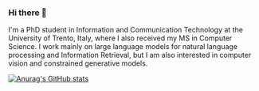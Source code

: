 ### Hi there 👋

I'm a PhD student in Information and Communication Technology at the University of Trento, Italy, where I also received my MS in Computer Science. I work mainly on large language models for natural language processing and Information Retrieval, but I am also interested in computer vision and constrained generative models.

[![Anurag's GitHub stats](https://github-readme-stats.vercel.app/api?username=lucadiliello)](https://github.com/anuraghazra/github-readme-stats)
